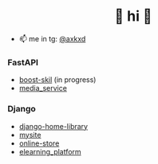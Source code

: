 <h1 align="center">🍫 hi 🍫</h1>

- 📫 me in tg: [@axkxd](https://t.me/axkxd)


### FastAPI
- [boost-skil](https://github.com/axkxd/boost-skill) (in progress)
- [media_service](https://github.com/axkxd/media_service)

  
### Django
- [django-home-library](https://github.com/axkxd/django-home-library)
- [mysite](https://github.com/axkxd/mysite)
- [online-store](https://github.com/axkxd/online-store)
- [elearning_platform](https://github.com/axkxd/elearning_platform)

